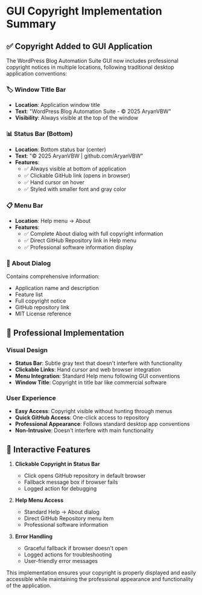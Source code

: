 # GUI Copyright Implementation Summary

## ✅ Copyright Added to GUI Application

The WordPress Blog Automation Suite GUI now includes professional copyright notices in multiple locations, following traditional desktop application conventions:

### 🏷️ Window Title Bar
- **Location**: Application window title
- **Text**: "WordPress Blog Automation Suite - © 2025 AryanVBW"
- **Visibility**: Always visible at the top of the window

### 📊 Status Bar (Bottom)
- **Location**: Bottom status bar (center)
- **Text**: "© 2025 AryanVBW | github.com/AryanVBW"
- **Features**: 
  - ✅ Always visible at bottom of application
  - ✅ Clickable GitHub link (opens in browser)
  - ✅ Hand cursor on hover
  - ✅ Styled with smaller font and gray color

### 📋 Menu Bar
- **Location**: Help menu → About
- **Features**:
  - ✅ Complete About dialog with full copyright information
  - ✅ Direct GitHub Repository link in Help menu
  - ✅ Professional software information display

### 📝 About Dialog
Contains comprehensive information:
- Application name and description
- Feature list
- Full copyright notice
- GitHub repository link
- MIT License reference

## 🎨 Professional Implementation

### Visual Design
- **Status Bar**: Subtle gray text that doesn't interfere with functionality
- **Clickable Links**: Hand cursor and web browser integration
- **Menu Integration**: Standard Help menu following GUI conventions
- **Window Title**: Copyright in title bar like commercial software

### User Experience
- **Easy Access**: Copyright visible without hunting through menus
- **Quick GitHub Access**: One-click access to repository
- **Professional Appearance**: Follows standard desktop app conventions
- **Non-Intrusive**: Doesn't interfere with main functionality

## 🔗 Interactive Features

1. **Clickable Copyright in Status Bar**
   - Click opens GitHub repository in default browser
   - Fallback message box if browser fails
   - Logged action for debugging

2. **Help Menu Access**
   - Standard Help → About dialog
   - Direct GitHub Repository menu item
   - Professional software information

3. **Error Handling**
   - Graceful fallback if browser doesn't open
   - Logged actions for troubleshooting
   - User-friendly error messages

This implementation ensures your copyright is properly displayed and easily accessible while maintaining the professional appearance and functionality of the application.
